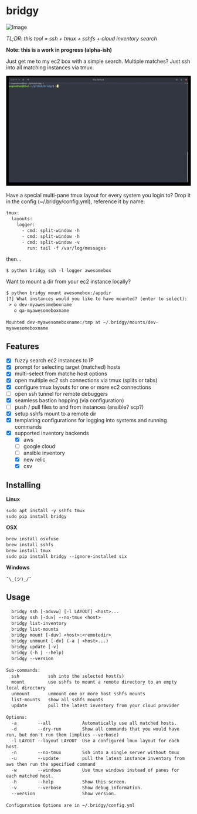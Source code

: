 # bridgy

![Image](https://api.travis-ci.org/wagoodman/bridgy.svg?branch=master)

*TL;DR: this tool =  ssh + tmux + sshfs + cloud inventory search*

**Note: this is a work in progress (alpha-ish)**

Just get me to my ec2 box with a simple search. Multiple matches? Just
ssh into all matching instances via tmux.

![Image](demo.gif)

Have a special multi-pane tmux layout for every system you login to? Drop it in
the config (~/.bridgy/config.yml), reference it by name:
```
tmux:
  layouts:
    logger:
      - cmd: split-window -h
      - cmd: split-window -h
      - cmd: split-window -v
        run: tail -f /var/log/messages
```
then...
```
$ python bridgy ssh -l logger awesomebox
```

Want to mount a dir from your ec2 instance locally?

```
$ python bridgy mount awesomebox:/appdir
[?] What instances would you like to have mounted? (enter to select):
 > o dev-myawesomeboxname
   o qa-myawesomeboxname

Mounted dev-myawesomeboxname:/tmp at ~/.bridgy/mounts/dev-myawesomeboxname
```

## Features

- [x] fuzzy search ec2 instances to IP
- [x] prompt for selecting target (matched) hosts
- [x] multi-select from matche host options
- [x] open multiple ec2 ssh connections via tmux (splits or tabs)
- [x] configure tmux layouts for one or more ec2 connections
- [ ] open ssh tunnel for remote debuggers
- [x] seamless bastion hopping (via configuration)
- [ ] push / pull files to and from instances (ansible? scp?)
- [x] setup sshfs mount to a remote dir
- [x] templating configurations for logging into systems and running commands
- [x] supported inventory backends
  - [x] aws
  - [ ] google cloud
  - [ ] ansible inventory
  - [x] new relic
  - [x] csv

## Installing

**Linux**
```
sudo apt install -y sshfs tmux
sudo pip install bridgy
```

**OSX**
```
brew install osxfuse
brew install sshfs
brew install tmux
sudo pip install bridgy --ignore-installed six
```

**Windows**
```
¯\_(ツ)_/¯
```

## Usage
```
  bridgy ssh [-aduvw] [-l LAYOUT] <host>...
  bridgy ssh [-duv] --no-tmux <host>
  bridgy list-inventory
  bridgy list-mounts
  bridgy mount [-duv] <host>:<remotedir>
  bridgy unmount [-dv] (-a | <host>...)
  bridgy update [-v]
  bridgy (-h | --help)
  bridgy --version

Sub-commands:
  ssh           ssh into the selected host(s)
  mount         use sshfs to mount a remote directory to an empty local directory
  unmount       unmount one or more host sshfs mounts
  list-mounts   show all sshfs mounts
  update        pull the latest inventory from your cloud provider

Options:
  -a        --all            Automatically use all matched hosts.
  -d        --dry-run        Show all commands that you would have run, but don't run them (implies --verbose)
  -l LAYOUT --layout LAYOUT  Use a configured lmux layout for each host.
  -n        --no-tmux        Ssh into a single server without tmux
  -u        --update         pull the latest instance inventory from aws then run the specified command
  -w        --windows        Use tmux windows instead of panes for each matched host.
  -h        --help           Show this screen.
  -v        --verbose        Show debug information.
  --version                  Show version.

Configuration Options are in ~/.bridgy/config.yml
```
